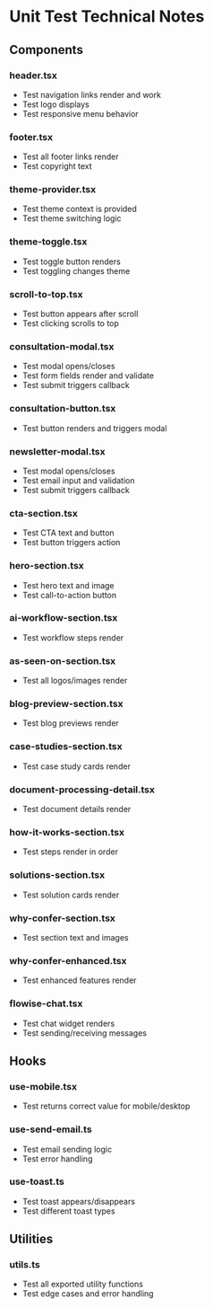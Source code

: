 # Unit Test Technical Notes

## Components

### header.tsx
- Test navigation links render and work
- Test logo displays
- Test responsive menu behavior

### footer.tsx
- Test all footer links render
- Test copyright text

### theme-provider.tsx
- Test theme context is provided
- Test theme switching logic

### theme-toggle.tsx
- Test toggle button renders
- Test toggling changes theme

### scroll-to-top.tsx
- Test button appears after scroll
- Test clicking scrolls to top

### consultation-modal.tsx
- Test modal opens/closes
- Test form fields render and validate
- Test submit triggers callback

### consultation-button.tsx
- Test button renders and triggers modal

### newsletter-modal.tsx
- Test modal opens/closes
- Test email input and validation
- Test submit triggers callback

### cta-section.tsx
- Test CTA text and button
- Test button triggers action

### hero-section.tsx
- Test hero text and image
- Test call-to-action button

### ai-workflow-section.tsx
- Test workflow steps render

### as-seen-on-section.tsx
- Test all logos/images render

### blog-preview-section.tsx
- Test blog previews render

### case-studies-section.tsx
- Test case study cards render

### document-processing-detail.tsx
- Test document details render

### how-it-works-section.tsx
- Test steps render in order

### solutions-section.tsx
- Test solution cards render

### why-confer-section.tsx
- Test section text and images

### why-confer-enhanced.tsx
- Test enhanced features render

### flowise-chat.tsx
- Test chat widget renders
- Test sending/receiving messages

## Hooks

### use-mobile.tsx
- Test returns correct value for mobile/desktop

### use-send-email.ts
- Test email sending logic
- Test error handling

### use-toast.ts
- Test toast appears/disappears
- Test different toast types

## Utilities

### utils.ts
- Test all exported utility functions
- Test edge cases and error handling
